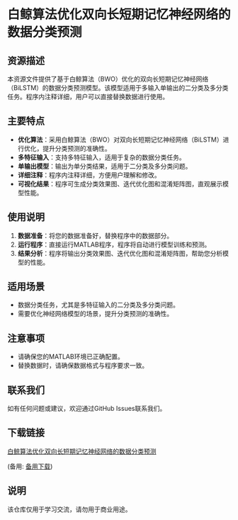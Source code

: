 # 白鲸算法优化双向长短期记忆神经网络的数据分类预测

## 资源描述

本资源文件提供了基于白鲸算法（BWO）优化的双向长短期记忆神经网络（BiLSTM）的数据分类预测模型。该模型适用于多输入单输出的二分类及多分类任务。程序内注释详细，用户可以直接替换数据进行使用。

## 主要特点

- **优化算法**：采用白鲸算法（BWO）对双向长短期记忆神经网络（BiLSTM）进行优化，提升分类预测的准确性。
- **多特征输入**：支持多特征输入，适用于复杂的数据分类任务。
- **单输出模型**：输出为单分类结果，适用于二分类及多分类问题。
- **详细注释**：程序内注释详细，方便用户理解和修改。
- **可视化结果**：程序可生成分类效果图、迭代优化图和混淆矩阵图，直观展示模型性能。

## 使用说明

1. **数据准备**：将您的数据准备好，替换程序中的数据部分。
2. **运行程序**：直接运行MATLAB程序，程序将自动进行模型训练和预测。
3. **结果分析**：程序将输出分类效果图、迭代优化图和混淆矩阵图，帮助您分析模型的性能。

## 适用场景

- 数据分类任务，尤其是多特征输入的二分类及多分类问题。
- 需要优化神经网络模型的场景，提升分类预测的准确性。

## 注意事项

- 请确保您的MATLAB环境已正确配置。
- 替换数据时，请确保数据格式与程序要求一致。

## 联系我们

如有任何问题或建议，欢迎通过GitHub Issues联系我们。

## 下载链接
[白鲸算法优化双向长短期记忆神经网络的数据分类预测](https://pan.quark.cn/s/08e523586bcc) 

(备用: [备用下载](https://pan.baidu.com/s/1nhw-aRS4ija_zOD0REyjoQ?pwd=1234))

## 说明

该仓库仅用于学习交流，请勿用于商业用途。
